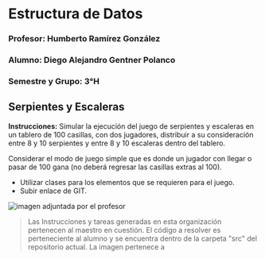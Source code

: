 # Estructura de Datos



### Profesor: Humberto Ramírez González

### Alumno: Diego Alejandro Gentner Polanco

### Semestre y Grupo: 3°H



## Serpientes y Escaleras

**Instrucciones:** Simular la ejecución del juego de serpientes y escaleras en un tablero de 100 casillas, con dos jugadores, distribuir a su consideración entre 8 y 10 serpientes y entre 8 y 10 escaleras dentro del tablero.

Considerar el modo de juego simple que es donde un jugador con llegar o pasar de 100 gana (no deberá regresar las casillas extras al 100). 

- Utilizar clases para los elementos que se requieren para el juego.
- Subir enlace de GIT.



![imagen adjuntada por el profesor](https://st4.depositphotos.com/8027140/29455/v/600/depositphotos_294550628-stock-illustration-vector-illustration-of-puzzle-game.jpg)



> Las Instrucciones y tareas generadas en esta organización pertenecen al maestro en cuestión. El código a resolver es perteneciente al alumno y se encuentra dentro de la carpeta "src" del repositorio actual. La imagen pertenece a
>
> [Depositphotos]: https://mx.depositphotos.com/vector-images/serpientes-y-escaleras.html	"Depositphotos"